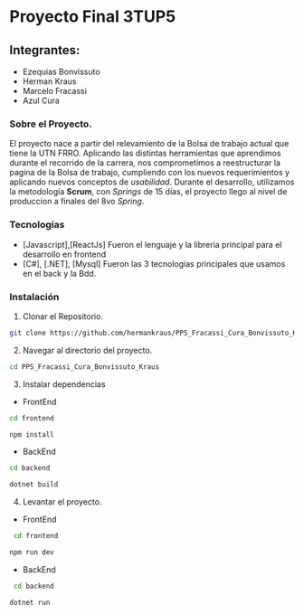 # Proyecto Final 3TUP5

## Integrantes:
- Ezequias Bonvissuto
- Herman Kraus
- Marcelo Fracassi
- Azul Cura

### Sobre el Proyecto.
El proyecto nace a partir del relevamiento de la Bolsa de trabajo actual que tiene la UTN FRRO.
Aplicando las distintas herramientas que aprendimos durante el recorrido de la carrera, nos comprometimos a reestructurar la pagina de la Bolsa de trabajo, cumpliendo con los nuevos requerimientos y aplicando nuevos conceptos de _usabilidad_.
Durante el desarrollo, utilizamos la metodología __Scrum__, con _Springs_ de 15 días, el proyecto llego al nivel de produccion a finales del 8vo _Spring_.

### Tecnologías
- [Javascript],[ReactJs] Fueron el lenguaje y la libreria principal para el desarrollo en frontend 
- [C#], [.NET], [Mysql] Fueron las 3 tecnologias principales que usamos en el back y la Bdd.


### Instalación

1. Clonar el Repositorio.
```bash
git clone https://github.com/hermankraus/PPS_Fracassi_Cura_Bonvissuto_Kraus.git
```
2. Navegar al directorio del proyecto.
```bash
cd PPS_Fracassi_Cura_Bonvissuto_Kraus
```
3. Instalar dependencias
 - FrontEnd
 ```bash
 cd frontend
 ```
 ```bash
 npm install
 ```
 - BackEnd
 ```bash
 cd backend
 ```
 ```bash
 dotnet build
 ```
4. Levantar el proyecto.
- FrontEnd
```bash
 cd frontend
 ```
 ```bash
 npm run dev
 ```
- BackEnd
```bash
 cd backend
 ```
 ```bash
 dotnet run
 ```
